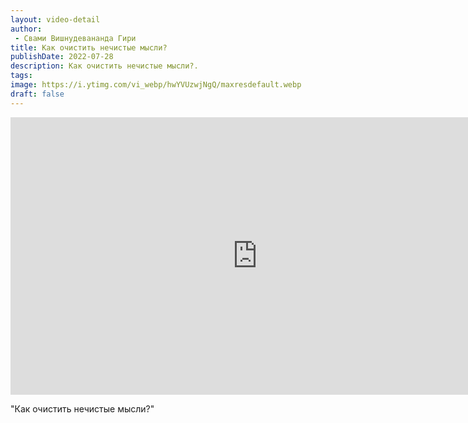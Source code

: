```yaml
---
layout: video-detail
author:
 - Свами Вишнудевананда Гири
title: Как очистить нечистые мысли?
publishDate: 2022-07-28
description: Как очистить нечистые мысли?. 
tags: 
image: https://i.ytimg.com/vi_webp/hwYVUzwjNgQ/maxresdefault.webp
draft: false
---
```


<iframe width="790" height="444" src="https://www.youtube.com/embed/hwYVUzwjNgQ" frameborder="0" allowfullscreen=""></iframe> 

  "Как очистить нечистые мысли?"

  

 